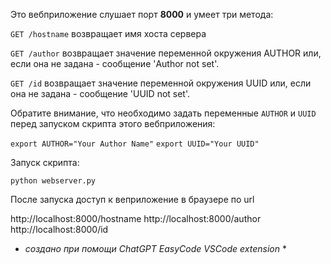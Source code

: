 Это вебприложение слушает порт **8000** и умеет три метода:

`GET /hostname`
 возвращает имя хоста сервера

`GET /author`
 возвращает значение переменной окружения AUTHOR или, если она не задана - сообщение 'Author not set'.

`GET /id`
 возвращает значение переменной окружения UUID или, если она не задана - сообщение 'UUID not set'.

Обратите внимание, что необходимо задать переменные
`AUTHOR`
 и
`UUID`
 перед запуском скрипта этого вебприложения:

`export AUTHOR="Your Author Name"`
`export UUID="Your UUID"`

Запуск скрипта:

`python webserver.py`

После запуска доступ к веприложение в браузере по url

http://localhost:8000/hostname
http://localhost:8000/author
http://localhost:8000/id

* *создано при помощи ChatGPT EasyCode VSCode extension* *